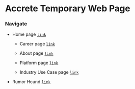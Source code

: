 # Accrete Temporary Web Page #

### Navigate ###

- Home page [`link`](https://ikacc96.github.io/html/custom/index.html)

    - Career page [`link`](https://ikacc96.github.io/html/custom/career.html)

    - About page [`link`](https://ikacc96.github.io/html/custom/about.html)

    - Platform page [`link`](https://ikacc96.github.io/html/custom/platform.html)

    - Industry Use Case page [`link`](https://ikacc96.github.io/html/custom/industryUseCase.html)

- Rumor Hound [`link`](https://ikacc96.github.io/rh/pages/index.html)